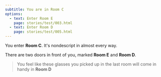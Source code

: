 ```yaml
---
subtitle: You are in Room C
options:
  - text: Enter Room E
    page: stories/test/003.html
  - text: Enter Room D
    page: stories/test/005.html
---
```


You enter **Room C**. It's nondescript in almost every way.

There are two doors in front of you, marked **Room E** and **Room D**.

> You feel like these glasses you picked up in the last room will come in handy
> in **Room D**
